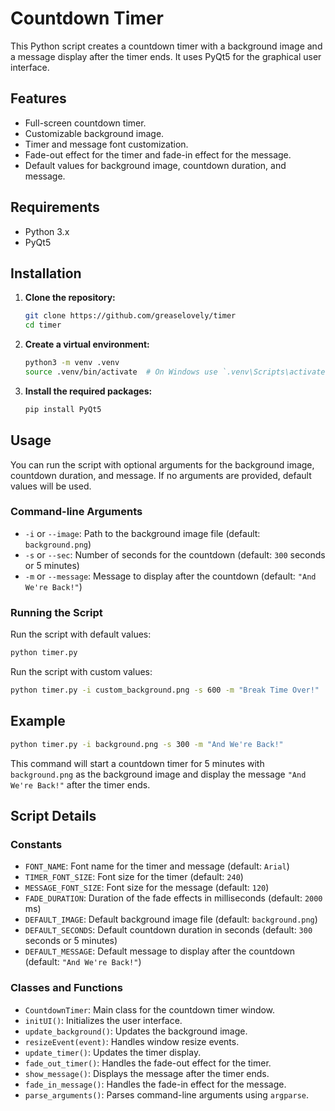 # Countdown Timer

This Python script creates a countdown timer with a background image and a message display after the timer ends. It uses PyQt5 for the graphical user interface.

## Features

- Full-screen countdown timer.
- Customizable background image.
- Timer and message font customization.
- Fade-out effect for the timer and fade-in effect for the message.
- Default values for background image, countdown duration, and message.

## Requirements

- Python 3.x
- PyQt5

## Installation

1. **Clone the repository:**

   ```sh
   git clone https://github.com/greaselovely/timer
   cd timer
   ```

2. **Create a virtual environment:**

   ```sh
   python3 -m venv .venv
   source .venv/bin/activate  # On Windows use `.venv\Scripts\activate`
   ```

3. **Install the required packages:**

   ```sh
   pip install PyQt5
   ```

## Usage

You can run the script with optional arguments for the background image, countdown duration, and message. If no arguments are provided, default values will be used.

### Command-line Arguments

- `-i` or `--image`: Path to the background image file (default: `background.png`)
- `-s` or `--sec`: Number of seconds for the countdown (default: `300` seconds or 5 minutes)
- `-m` or `--message`: Message to display after the countdown (default: `"And We're Back!"`)

### Running the Script

Run the script with default values:

```sh
python timer.py
```

Run the script with custom values:

```sh
python timer.py -i custom_background.png -s 600 -m "Break Time Over!"
```

## Example

```sh
python timer.py -i background.png -s 300 -m "And We're Back!"
```

This command will start a countdown timer for 5 minutes with `background.png` as the background image and display the message `"And We're Back!"` after the timer ends.

## Script Details

### Constants

- `FONT_NAME`: Font name for the timer and message (default: `Arial`)
- `TIMER_FONT_SIZE`: Font size for the timer (default: `240`)
- `MESSAGE_FONT_SIZE`: Font size for the message (default: `120`)
- `FADE_DURATION`: Duration of the fade effects in milliseconds (default: `2000` ms)
- `DEFAULT_IMAGE`: Default background image file (default: `background.png`)
- `DEFAULT_SECONDS`: Default countdown duration in seconds (default: `300` seconds or 5 minutes)
- `DEFAULT_MESSAGE`: Default message to display after the countdown (default: `"And We're Back!"`)

### Classes and Functions

- `CountdownTimer`: Main class for the countdown timer window.
- `initUI()`: Initializes the user interface.
- `update_background()`: Updates the background image.
- `resizeEvent(event)`: Handles window resize events.
- `update_timer()`: Updates the timer display.
- `fade_out_timer()`: Handles the fade-out effect for the timer.
- `show_message()`: Displays the message after the timer ends.
- `fade_in_message()`: Handles the fade-in effect for the message.
- `parse_arguments()`: Parses command-line arguments using `argparse`.
